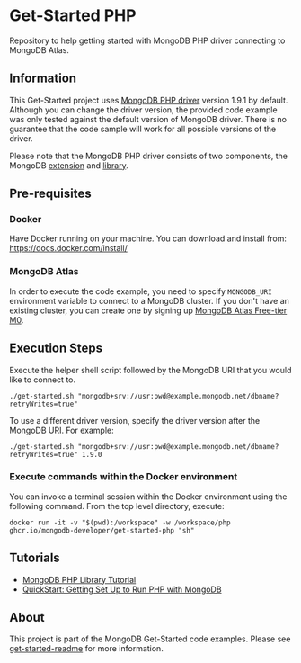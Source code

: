 # Get-Started PHP

Repository to help getting started with MongoDB PHP driver connecting to MongoDB Atlas.

## Information

This Get-Started project uses [MongoDB PHP driver](https://docs.mongodb.com/drivers/php/) version 1.9.1 by default. Although you can change the driver version, the provided code example was only tested against the default version of MongoDB driver. There is no guarantee that the code sample will work for all possible versions of the driver. 

Please note that the MongoDB PHP driver consists of two components, the MongoDB [extension](https://github.com/mongodb/mongo-php-driver) and [library](https://docs.mongodb.com/php-library/current/).



## Pre-requisites 

### Docker 

Have Docker running on your machine. You can download and install from: https://docs.docker.com/install/

### MongoDB Atlas

In order to execute the code example, you need to specify `MONGODB_URI` environment variable to connect to a MongoDB cluster. If you don't have an existing cluster, you can create one by signing up [MongoDB Atlas Free-tier M0](https://docs.atlas.mongodb.com/getting-started/). 

##  Execution Steps 

Execute the helper shell script followed by the MongoDB URI that you would like to connect to. 

```
./get-started.sh "mongodb+srv://usr:pwd@example.mongodb.net/dbname?retryWrites=true"
```

To use a different driver version, specify the driver version after the MongoDB URI. For example:
```
./get-started.sh "mongodb+srv://usr:pwd@example.mongodb.net/dbname?retryWrites=true" 1.9.0
```

### Execute commands within the Docker environment 

You can invoke a terminal session within the Docker environment using the following command.
From the top level directory, execute: 
```
docker run -it -v "$(pwd):/workspace" -w /workspace/php ghcr.io/mongodb-developer/get-started-php "sh"
```


## Tutorials

* [MongoDB PHP Library Tutorial](https://docs.mongodb.com/php-library/current/tutorial/)
* [QuickStart: Getting Set Up to Run PHP with MongoDB](https://developer.mongodb.com/quickstart/php-setup/)

## About 

This project is part of the MongoDB Get-Started code examples. Please see [get-started-readme](https://github.com/mongodb-developer/get-started-readme) for more information. 
